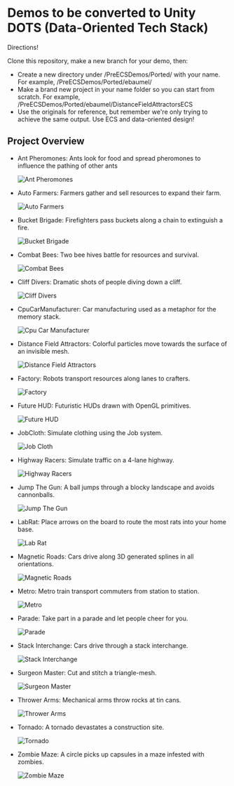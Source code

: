 # Demos to be converted to Unity DOTS (Data-Oriented Tech Stack)

Directions!

Clone this repository, make a new branch for your demo, then:

* Create a new directory under /PreECSDemos/Ported/ with your name. For example, /PreECSDemos/Ported/ebaumel/
* Make a brand new project in your name folder so you can start from scratch. For example, /PreECSDemos/Ported/ebaumel/DistanceFieldAttractorsECS
* Use the originals for reference, but remember we're only trying to achieve the same output. Use ECS and data-oriented design!


## Project Overview

 * Ant Pheromones: Ants look for food and spread pheromones to influence the pathing of other ants

    ![Ant Pheromones](_imgs/AntPhermones.gif?raw=true)
 * Auto Farmers: Farmers gather and sell resources to expand their farm.

    ![Auto Farmers](_imgs/AutoFarmers.png?raw=true)
 * Bucket Brigade: Firefighters pass buckets along a chain to extinguish a fire.

    ![Bucket Brigade](_imgs/BucketBrigade.png?raw=true)
 * Combat Bees: Two bee hives battle for resources and survival.

    ![Combat Bees](_imgs/CombatBees.gif?raw=true)
 * Cliff Divers: Dramatic shots of people diving down a cliff.

    ![Cliff Divers](_imgs/CliffDivers.gif?raw=true)
 * CpuCarManufacturer: Car manufacturing used as a metaphor for the memory stack.

    ![Cpu Car Manufacturer](_imgs/CpuCarManufacturer.png?raw=true)
 * Distance Field Attractors: Colorful particles move towards the surface of an invisible mesh.

    ![Distance Field Attractors](_imgs/DistanceFieldAttractors.gif?raw=true)
 * Factory: Robots transport resources along lanes to crafters.

    ![Factory](_imgs/Factory.png?raw=true)
 * Future HUD: Futuristic HUDs drawn with OpenGL primitives.
 
    ![Future HUD](_imgs/FutureHUD.png?raw=true)
 * JobCloth: Simulate clothing using the Job system.

    ![Job Cloth](_imgs/JobCloth.gif?raw=true)
 * Highway Racers: Simulate traffic on a 4-lane highway.

    ![Highway Racers](_imgs/HighwayRacers.gif?raw=true)
 * Jump The Gun: A ball jumps through a blocky landscape and avoids cannonballs.

    ![Jump The Gun](_imgs/JumpTheGun.gif?raw=true)
 * LabRat: Place arrows on the board to route the most rats into your home base.

    ![Lab Rat](_imgs/LabRat.gif?raw=true)
 * Magnetic Roads: Cars drive along 3D generated splines in all orientations.

    ![Magnetic Roads](_imgs/MagneticRoads.gif?raw=true)
 * Metro: Metro train transport commuters from station to station.

    ![Metro](_imgs/Metro.gif?raw=true)
 * Parade: Take part in a parade and let people cheer for you.

    ![Parade](_imgs/Parade.gif?raw=true)
 * Stack Interchange: Cars drive through a stack interchange.

    ![Stack Interchange](_imgs/StackInterchange.png?raw=true)
 * Surgeon Master: Cut and stitch a triangle-mesh.

    ![Surgeon Master](_imgs/SurgeonMaster.png?raw=true)
 * Thrower Arms: Mechanical arms throw rocks at tin cans.

    ![Thrower Arms](_imgs/ThrowerArms.gif?raw=true)
 * Tornado: A tornado devastates a construction site.

    ![Tornado](_imgs/Tornado.gif?raw=true)
 * Zombie Maze: A circle picks up capsules in a maze infested with zombies.

    ![Zombie Maze](_imgs/ZombieMaze.png?raw=true)
